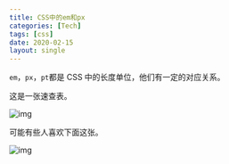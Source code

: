 ```yaml
---
title: CSS中的em和px
categories: [Tech]
tags: [css]
date: 2020-02-15
layout: single
---
```


`em`，`px`，`pt`都是 CSS 中的长度单位，他们有一定的对应关系。

<!-- more -->

这是一张速查表。

![img](https://tobyqin.github.io/images/2020-02/font-size-conversion-chart.png)

可能有些人喜欢下面这张。

![img](https://tobyqin.github.io/images/2020-02/3e027707-9ebb-4d3c-8c06-ef9f7504d3ab.png)
